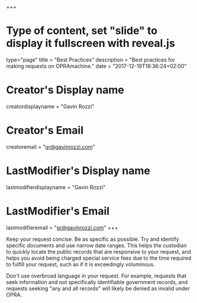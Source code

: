 +++
# Type of content, set "slide" to display it fullscreen with reveal.js
type="page"
title = "Best Practices"
description = "Best practices for making requests on OPRAmachine."
date = "2017-12-19T18:36:24+02:00"
# Creator's Display name
creatordisplayname = "Gavin Rozzi"
# Creator's Email
creatoremail = "gr@gavinrozzi.com"
# LastModifier's Display name
lastmodifierdisplayname = "Gavin Rozzi"
# LastModifier's Email
lastmodifieremail = "gr@gavinrozzi.com"
+++

Keep your request concise.
Be as specific as possible. Try and identify specific documents and use narrow date ranges. This helps the custodian to quickly locate the public records that are responsive to your request, and helps you avoid being charged special service fees due to the time required to fulfill your request, such as if it is exceedingly voluminous.

Don't use overbroad language in your request. For example, requests that seek information and not specifically identifiable government records, and requests seeking "any and all records" will likely be denied as invalid under OPRA.
